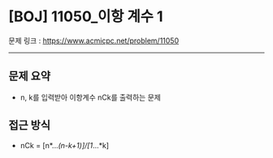 # [BOJ] 11050_이항 계수 1

문제 링크 : https://www.acmicpc.net/problem/11050

---------------
## 문제 요약
  - n, k를 입력받아 이항계수 nCk를 출력하는 문제

## 접근 방식
  - nCk = [n*...*(n-k+1)]/[1*...*k]
